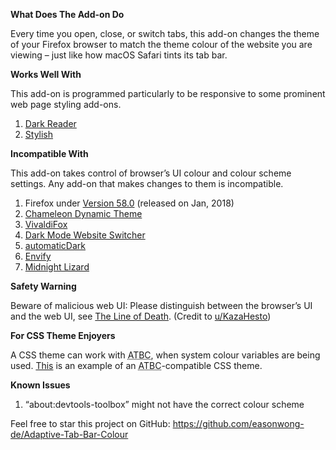 <b>What Does The Add-on Do</b>

Every time you open, close, or switch tabs, this add-on changes the theme of your Firefox browser to match the theme colour of the website you are viewing – just like how macOS Safari tints its tab bar.


<b>Works Well With</b>

This add-on is programmed particularly to be responsive to some prominent web page styling add-ons.
<ol>
	<li><a href="https://addons.mozilla.org/firefox/addon/darkreader/">Dark Reader</a></li>
	<li><a href="https://addons.mozilla.org/firefox/addon/stylish/">Stylish</a></li>
</ol>


<b>Incompatible With</b>

This add-on takes control of browser’s UI colour and colour scheme settings. Any add-on that makes changes to them is incompatible.
<ol>
	<li>Firefox under <a href="https://www.mozilla.org/firefox/58.0/releasenotes/">Version 58.0</a> (released on Jan, 2018)</li>
	<li><a href="https://addons.mozilla.org/firefox/addon/chameleon-dynamic-theme-fixed/">Chameleon Dynamic Theme</a></li>
	<li><a href="https://addons.mozilla.org/firefox/addon/vivaldifox/">VivaldiFox</a></li>
	<li><a href="https://addons.mozilla.org/firefox/addon/dark-mode-website-switcher/">Dark Mode Website Switcher</a></li>
	<li><a href="https://addons.mozilla.org/firefox/addon/automatic-dark/">automaticDark</a></li>
	<li><a href="https://addons.mozilla.org/firefox/addon/envify/">Envify</a></li>
	<li><a href="https://addons.mozilla.org/firefox/addon/midnight-lizard-quantum/">Midnight Lizard</a></li>
</ol>


<b>Safety Warning</b>

Beware of malicious web UI: Please distinguish between the browser’s UI and the web UI, see <a href="https://textslashplain.com/2017/01/14/the-line-of-death/">The Line of Death</a>. (Credit to <a href="https://www.reddit.com/user/KazaHesto/">u/KazaHesto</a>)


<b>For CSS Theme Enjoyers</b>

A CSS theme can work with <abbr title="Adaptive Tab Bar Colour">ATBC</abbr>, when system colour variables are being used. <a href="https://github.com/easonwong-de/WhiteSurFirefoxThemeMacOS">This</a> is an example of an <abbr title="Adaptive Tab Bar Colour">ATBC</abbr>-compatible CSS theme.


<b>Known Issues</b>
<ol>
	<li>“about:devtools-toolbox” might not have the correct colour scheme</li>
</ol>


Feel free to star this project on GitHub: https://github.com/easonwong-de/Adaptive-Tab-Bar-Colour